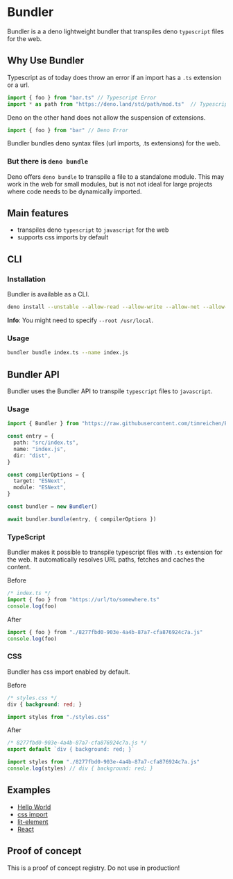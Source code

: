 # Bundler
Bundler is a a deno lightweight bundler that transpiles deno ```typescript``` files for the web.

## Why Use Bundler
Typescript as of today does throw an error if an import has a ```.ts``` extension or a url.
```ts
import { foo } from "bar.ts" // Typescript Error
import * as path from "https://deno.land/std/path/mod.ts"  // Typescript Error
```

Deno on the other hand does not allow the suspension of extensions.
```ts
import { foo } from "bar" // Deno Error
```

Bundler bundles deno syntax files (url imports, .ts extensions) for the web.

### But there is ```deno bundle```
Deno offers ```deno bundle``` to transpile a file to a standalone module. This may  work in the web for small modules, but is not not ideal for large projects where code needs to be dynamically imported.

## Main features
- transpiles deno ```typescript``` to ```javascript``` for the web
- supports css imports by default

## CLI

### Installation
Bundler is available as a CLI.
```sh
deno install --unstable --allow-read --allow-write --allow-net --allow-env https://raw.githubusercontent.com/timreichen/Bundler/master/cli.ts --name bundler 
```
**Info**: You might need to specify ```--root /usr/local```.

### Usage
```sh
bundler bundle index.ts --name index.js
```

## Bundler API
Bundler uses the Bundler API to transpile ```typescript``` files to ```javascript```.

### Usage
```ts
import { Bundler } from "https://raw.githubusercontent.com/timreichen/Bundler/master/mod.ts"

const entry = {
  path: "src/index.ts",
  name: "index.js",
  dir: "dist",
}

const compilerOptions = {
  target: "ESNext",
  module: "ESNext",
}

const bundler = new Bundler()

await bundler.bundle(entry, { compilerOptions })

```

### TypeScript
Bundler makes it possible to transpile typescript files with ```.ts``` extension for the web.
It automatically resolves URL paths, fetches and caches the content.

Before
  ```ts
/* index.ts */
import { foo } from "https://url/to/somewhere.ts"
console.log(foo)
```
After
```js
import { foo } from "./8277fbd0-903e-4a4b-87a7-cfa876924c7a.js"
console.log(foo)
```

### CSS
Bundler has css import enabled by default.

Before
```css
/* styles.css */
div { background: red; }
```
```js
import styles from "./styles.css"
```
After
```js
/* 8277fbd0-903e-4a4b-87a7-cfa876924c7a.js */
export default `div { background: red; }`
```
```js
import styles from "./8277fbd0-903e-4a4b-87a7-cfa876924c7a.js"
console.log(styles) // div { background: red; }
```

## Examples

- [Hello World](https://github.com/timreichen/Bundler/tree/master/examples/hello%20world)
- [css import](https://github.com/timreichen/Bundler/tree/master/examples/css%20import)
- [lit-element](https://github.com/timreichen/Bundler/tree/master/examples/lit-element)
- [React](https://github.com/timreichen/Bundler/tree/master/examples/react)

## Proof of concept
This is a proof of concept registry. Do not use in production!

